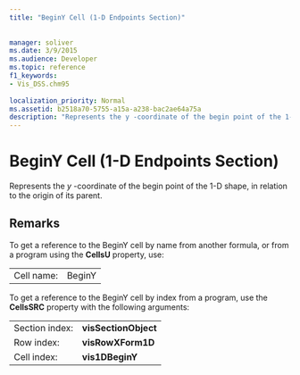 ```yaml
---
title: "BeginY Cell (1-D Endpoints Section)"
 
 
manager: soliver
ms.date: 3/9/2015
ms.audience: Developer
ms.topic: reference
f1_keywords:
- Vis_DSS.chm95
 
localization_priority: Normal
ms.assetid: b2518a70-5755-a15a-a238-bac2ae64a75a
description: "Represents the y -coordinate of the begin point of the 1-D shape, in relation to the origin of its parent."
---
```


# BeginY Cell (1-D Endpoints Section)

Represents the  *y*  -coordinate of the begin point of the 1-D shape, in relation to the origin of its parent. 
  
## Remarks

To get a reference to the BeginY cell by name from another formula, or from a program using the **CellsU** property, use: 
  
|||
|:-----|:-----|
| Cell name:  <br/> | BeginY  <br/> |
   
To get a reference to the BeginY cell by index from a program, use the **CellsSRC** property with the following arguments: 
  
|||
|:-----|:-----|
| Section index:  <br/> |**visSectionObject** <br/> |
| Row index:  <br/> |**visRowXForm1D** <br/> |
| Cell index:  <br/> |**vis1DBeginY** <br/> |
   

